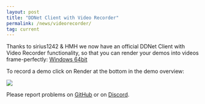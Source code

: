 ```yaml
---
layout: post
title: "DDNet Client with Video Recorder"
permalink: /news/videorecorder/
tag: current
---
```


Thanks to sirius1242 & HMH we now have an official DDNet Client with Video Recorder functionality, so that you can render your demos into videos frame-perfectly: [Windows 64bit](/downloads/DDNet-13.2.1-videorecorder-win64.zip)

To record a demo click on Render at the bottom in the demo overview:

<img class="demo" src="/videorecorder.png" />

Please report problems on [GitHub](https://github.com/ddnet/ddnet/) or on [Discord](/discord).
